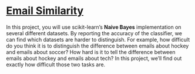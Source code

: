 # [Email Similarity](https://www.codecademy.com/paths/machine-learning/tracks/advanced-supervised-learning-skill-path/modules/naive-bayes-classifier-skill-path/projects/naive-bayes-project)

In this project, you will use scikit-learn’s **Naive Bayes** implementation on several different datasets. 
By reporting the accuracy of the classifier, we can find which datasets are harder to distinguish. 
For example, how difficult do you think it is to distinguish the difference between emails about hockey and emails about soccer? 
How hard is it to tell the difference between emails about hockey and emails about tech? 
In this project, we’ll find out exactly how difficult those two tasks are.
